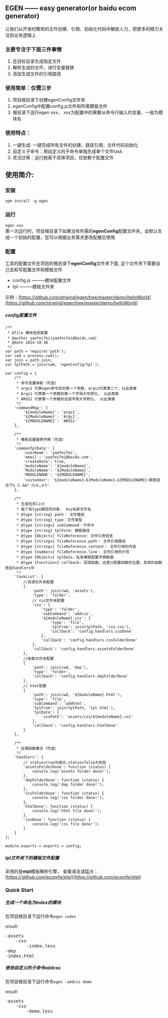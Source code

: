 ## EGEN —— easy generator(or baidu ecom generator)
让我们从开发时繁琐的文件创建、引用、初始化代码中解放人力，把更多的精力关注到业务逻辑上

### 主要专注于下面三件事情
<ol>
    <li>在目标目录生成指定文件</li>
    <li>解析生成的文件，进行变量替换</li>
    <li>添加生成文件的引用路径</li>
</ol>

### 使用简单：仅需三步
<ol>
    <li>项目根目录下创建egenConfig文件夹</li>
    <li>egenConfig中配置config.js文件和所需模板文件</li>
    <li>根目录下运行egen xxx， xxx为配置中的需要从命令行输入的变量，一般为模块名</li>
</ol>

### 使用特点：
<ol>
    <li>一键生成: 一键完成所有文件的创建、路径引用、文件代码初始化</li>
    <li>自定义子命令：用自定义的子命令单独生成单个文件task</li>
    <li>灵活迁移：运行脱离于具体项目，仅依赖于配置文件</li>
</ol>

## 使用简介:
### 安装
<code>npm install -g egen</code>

### 运行
<code>egen xxx</code>  
第一次运行时，项目根目录下如果没有所需的**egenConfig**配置文件夹，会默认生成一个初始的配置，您可以根据业务需求更改配置后使用

### 配置
工具的配置文件在项目的根目录下**egenConfig**文件夹下面, 这个文件夹下需要自己去和写配置文件和模板文件
<ul>
    <li>config.js  ———模块配置文件</li>
    <li>tpl   ———模板文件夹</li>
</ul>  

示例：[https://github.com/strwind/egen/tree/master/demo/helloWorld](https://github.com/strwind/egen/tree/master/demo/helloWorld)

##### config配置文件
    
    /**
     * @file 模块信息配置
     * @author yaofeifei(yaofeifei@baidu.com）
     * @date 2014-10-30 
     */
    var path = require('path');
    var cwd = process.cwd();
    var join = path.join;
    var tplPath = join(cwd, 'egenConfig/tpl');
    
    var config = {
        /**
         * 命令变量映射（可选）
         * args1 代表egen命令后的第一个参数，args2代表第二个，以此类推 
         * Args1 代表第一个参数的第一个字母大写转化， 以此类推
         * ARGS1 代表第一个参数的全部字母大写转化， 以此类推
         */
        'commandMap': {
            '${moduleName}': 'args1',
            '${ModuleName}': 'Args1',
            '${MODULENAME}': 'ARGS1'
        },
        
        /**
         * 模板变量替换字典（可选）
         */
        'commonTplData': {
            'userName': 'yaofeifei',
            'email': 'yaofeifei@baidu.com',
            'createDate': true,
            'moduleName': '${moduleName}',
            'ModuleName': '${ModuleName}',
            'MODULENAME': '${MODULENAME}',
            'customVar': '${moduleName}—${ModuleName}—${MODULENAME}~随意组合下%（）&&*（%￥…￥%'
        },
        
        /**
         * 生成任务list
         * 每个有type属性的对象， key名即文件名
         * @type {string} path： 文件路径
         * @type {string} type：文件类型
         * @type {string=} subCommand：子命令
         * @type {string} tplForm: 模板路径
         * @type {Object=} fileReference: 文件引用信息
         * @type {string=} fileReference.path： 文件引用路径
         * @type {string=} fileReference.content： 文件引用的内容
         * @type {number=} fileReference.line： 文件引用的行号
         * @type {Object=} tplData：私有模板配置字典数据
         * @type {Function=} callback: 回调函数，这里只配置函数的位置，具体的函数放在handlers中
         */
        'taskList': [
            //资源文件夹配置
            {
                'path': join(cwd, 'assets'),
                'type': 'folder',
                // css文件夹配置
                'css': {
                    'type': 'folder',
                    'subCommand': 'addcss',
                    '${moduleName}.css': {
                        'type': 'file',
                        'tplFrom': join(tplPath, 'css.css'),
                        'callback': 'config.handlers.cssDone'
                    },
                    'callback': 'config.handlers.cssFolderDone'
                },
                'callback': 'config.handlers.assetsFolderDone'
            },
            //依赖文件夹配置
            {
                'path': join(cwd, 'dep'),
                'type': 'folder',
                'callback': 'config.handlers.depFolderDone'
            },
            // html配置
            {
                'path': join(cwd, '${moduleName}.html'),
                'type': 'file',
                'subCommand': 'addhtml',
                'tplFrom': join(tplPath, 'tpl.html'),
                'tplData': {
                    'cssPath': 'assets/css/${moduleName}.css'
                },
                'callback': 'config.handlers.htmlDone'
            }
        ],
        
        /**
         * 处理函数集合（可选）
         */
        'handlers': {
            // status=true为成功,status=false为失败
            'assetsFolderDone': function (status) {
                console.log('assets folder done!');
            },
            'depFolderDone': function (status) {
                console.log('dep folder done!');
            },
            'cssFolderDone': function (status) {
                console.log('css folder done!');
            },
            'htmlDone': function (status) {
                console.log('html file done!');
            },
            'cssDone': function (status) {
                console.log('css file done!');
            }
        }
    };
    
    module.exports = exports = config;
    
##### **tpl文件夹**下的模板文件配置
采用的是**etpl**模板解析引擎，
    查看语法请猛点：[https://github.com/ecomfe/etpl](https://github.com/ecomfe/etpl)

### Quick Start

##### 生成一个命名为**index**的模块

在项目根目录下运行命令<code>egen index</code>

*result:*
<pre>
-assets
    -css
        -index.less
-dep
-index.html
</pre>

##### 使用自定义的子命令addcss

在项目根目录下运行命令<code>egen -addcss demo</code>

*result:*
<pre>
-assets
    -css
        -demo.less
</pre>

